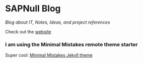 # SAPNull Blog
*Blog about IT, Notes, Ideas, and project references*

Check out the [website](https://blog.samarcis.com)
### I am using the Minimal Mistakes remote theme starter
Super cool: [Minimal Mistakes Jekyll theme](https://github.com/mmistakes/minimal-mistakes)